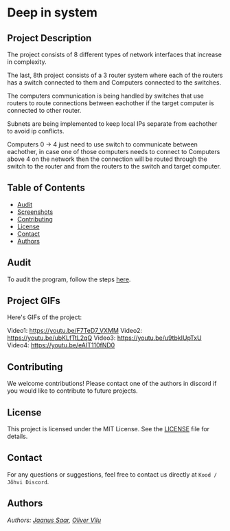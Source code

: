 # Deep in system

## Project Description

The project consists of 8 different types of network interfaces that increase in complexity.

The last, 8th project consists of a 3 router system where each of the routers has a switch connected to them and Computers connected to the switches.

The computers communication is being handled by switches that use routers to route connections between eachother if the target computer is connected to other router.

Subnets are being implemented to keep local IPs separate from eachother to avoid ip conflicts.

Computers 0 -> 4 just need to use switch to communicate between eachother, in case one of those computers needs to connect to Computers above 4 on the network then the connection will be routed through the switch to the router and from the routers to the switch and target computer.

## Table of Contents

- [Audit](#audit)
- [Screenshots](#screenshots)
- [Contributing](#contributing)
- [License](#license)
- [Contact](#contact)
- [Authors](#authors)

## Audit

To audit the program, follow the steps [here](https://github.com/01-edu/public/tree/master/subjects/devops/deep-in-system/audit).

## Project GIFs

Here's GIFs of the project:

Video1: https://youtu.be/F7TeD7_VXMM
Video2: https://youtu.be/ubKLfTtL2qQ
Video3: https://youtu.be/u9tbkIUpTxU
Video4: https://youtu.be/eAIT110fND0

## Contributing

We welcome contributions! Please contact one of the authors in discord if you would like to contribute to future projects.

## License

This project is licensed under the MIT License. See the [LICENSE](https://opensource.org/license/mit) file for details.

## Contact

For any questions or suggestions, feel free to contact us directly at `Kood / Jõhvi Discord`.

## Authors

_Authors: [Jaanus Saar](https://01.kood.tech/git/jsaar), [Oliver Vilu](https://01.kood.tech/git/ovilu)_
